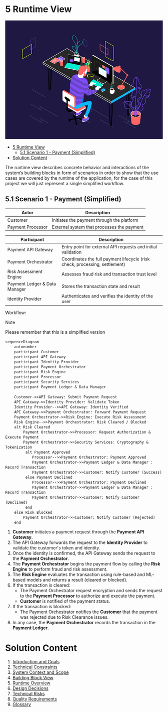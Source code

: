 # 5 Runtime View

![Runtime](assets/runtime.gif)

<!-- TOC -->

- [5 Runtime View](#5-runtime-view)
    - [5.1 Scenario 1 - Payment (Simplified)](#51-scenario-1---payment-simplified)
- [Solution Content](#solution-content)

<!-- /TOC -->


The runtime view describes concrete behavior and interactions of the system’s building blocks in form of scenarios in order to show that the use cases are covered by the runtime of the application, for the case of this project we will just represent a single simplified workflow.

## 5.1 Scenario 1 - Payment (Simplified)

| Actor      | Description                                               |
|------------|-----------------------------------------------------------|
| Customer   | Initiates the payment through the platform                |
| Payment Processor | External system that processes the payment               |

| Participant          | Description                                                                 |
|----------------------|-----------------------------------------------------------------------------|
| Payment API Gateway         | Entry point for external API requests and initial validation                |
| Payment Orchestrator | Coordinates the full payment lifecycle (risk check, processing, settlement) |
| Risk Assessment Engine         | Assesses fraud risk and transaction trust level                             |
| Payment Ledger & Data Manager       | Stores the transaction state and result                                     |
| Identity Provider | Authenticates and verifies the identity of the user |

Workflow: 

> [!NOTE] 
> Please remember that this is a simplified version

```mermaid
sequenceDiagram
    autonumber
    participant Customer
    participant API Gateway
    participant Identity Provider
    participant Payment Orchestrator
    participant Risk Engine
    participant Processor
    participant Security Services
    participant Payment Ledger & Data Manager 

    Customer->>API Gateway: Submit Payment Request
    API Gateway->>Identity Provider: Validate Token
    Identity Provider-->>API Gateway: Identity Verified
    API Gateway->>Payment Orchestrator: Forward Payment Request
    Payment Orchestrator->>Risk Engine: Execute Risk Assessment
    Risk Engine-->>Payment Orchestrator: Risk Cleared / Blocked
    alt Risk Cleared
        Payment Orchestrator->>Processor: Request Authorization & Execute Payment
        Payment Orchestrator->>Security Services: Cryptography & Tokenization
         alt Payment Approved
            Processor-->>Payment Orchestrator: Payment Approved
            Payment Orchestrator->>Payment Ledger & Data Manager : Record Transaction
            Payment Orchestrator->>Customer: Notify Customer (Success)
         else Payment Declined
            Processor-->>Payment Orchestrator: Payment Declined
            Payment Orchestrator->>Payment Ledger & Data Manager : Record Transaction
            Payment Orchestrator->>Customer: Notify Customer (Declined)
         end
    else Risk Blocked
        Payment Orchestrator->>Customer: Notify Customer (Rejected)
    end
```

1. **Customer** initiates a payment request through the **Payment API Gateway**.
2. The API Gateway forwards the request to the **Identity Provider** to validate the customer's token and identity.
3. Once the identity is confirmed, the API Gateway sends the request to the **Payment Orchestrator**.
4. The **Payment Orchestrator** begins the payment flow by calling the **Risk Engine** to perform fraud and risk assessment.
5. The **Risk Engine** evaluates the transaction using rule-based and ML-based models and returns a result (cleared or blocked).
6. If the transaction is cleared:
   - The Payment Orchestrator request encryption and sends the request to the **Payment Processor** to authorize and execute the payment.
   - **Customer** is notified of the payment status.
7. If the transaction is blocked:
   - The Payment Orchestrator notifies the **Customer** that the payment was rejected due to Risk Clearance issues.
8. In any case, the **Payment Orchestrator** records the transaction in the **Payment Ledger**.

<!-- CONTENTTABLE:START -->
# Solution Content

1. [Introduction and Goals](01-introduction-and-goals.md)
2. [Technical Constraints](02-technical-constraints.md)
3. [System Context and Scope](03-system-context-and-scope.md)
4. [Building Block View](04-building-block-view.md)
5. [Runtime Overview](05-RuntimeOverview.md)
6. [Design Decisions](06-design-decisions.md)
7. [Technical Risks](07-technical-risks.md)
8. [Quality Requirements](08-quality.md)
9. [Glossary](09-glossary.md)
<!-- CONTENTTABLE:END -->
